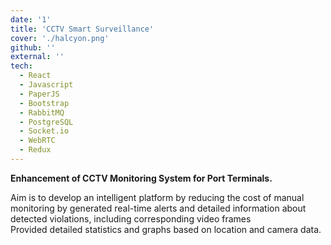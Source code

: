 ```yaml
---
date: '1'
title: 'CCTV Smart Surveillance'
cover: './halcyon.png'
github: ''
external: ''
tech:
  - React
  - Javascript
  - PaperJS
  - Bootstrap
  - RabbitMQ
  - PostgreSQL
  - Socket.io
  - WebRTC
  - Redux
---
```


<b>Enhancement of CCTV Monitoring System for Port Terminals.</b>

Aim is to develop an intelligent platform by reducing the cost of manual monitoring by generated real-time alerts and detailed information about detected violations, including corresponding video frames  
Provided detailed statistics and graphs based on location and camera data.
